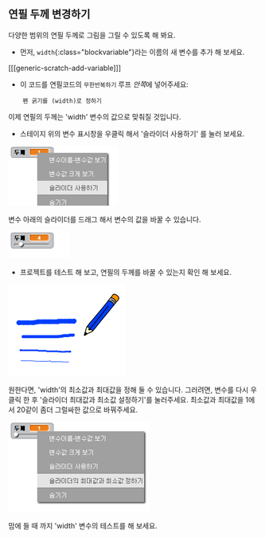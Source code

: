 ## 연필 두께 변경하기

다양한 범위의 연필 두께로 그림을 그릴 수 있도록 해 봐요.

+ 먼저, `width`{:class="blockvariable"}라는 이름의 새 변수를 추가 해 보세요.

[[[generic-scratch-add-variable]]]

+ 이 코드를 연필코드의 `무한반복하기` 루프 *안쪽*에 넣어주세요:

```blocks
    펜 굵기를 (width)로 정하기
```

이제 연필의 두께는 'width' 변수의 값으로 맞춰질 것입니다.

+ 스테이지 위의 변수 표시창을 우클릭 해서 '슬라이더 사용하기' 를 눌러 보세요.

![screenshot](images/paint-slider.png)

변수 아래의 슬라이더를 드래그 해서 변수의 값을 바꿀 수 있습니다.

![screenshot](images/paint-slider-change.png)

+ 프로젝트를 테스트 해 보고, 연필의 두께를 바꿀 수 있는지 확인 해 보세요.

![screenshot](images/paint-width-test.png)

원한다면, 'width'의 최소값과 최대값을 정해 둘 수 있습니다. 그러려면, 변수를 다시 우클릭 한 후 '슬라이더 최대값과 최소값 설정하기'를 눌러주세요. 최소값과 최대값을 1에서 20같이 좀더 그럴싸한 값으로 바꿔주세요.

![screenshot](images/paint-slider-max.png)

맘에 들 때 까지 'width' 변수의 테스트를 해 보세요.